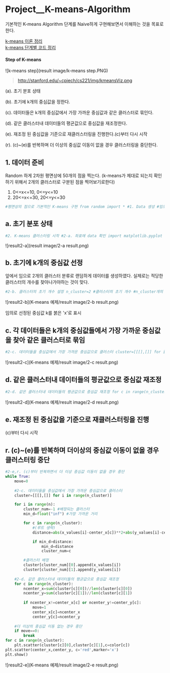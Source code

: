 # Project__K-means-Algorithm
기본적인 K-means Algorithm 단계를 Naive하게 구현해보면서 이해하는 것을 목표로 한다. 

[k-means 이론 정리 ](https://0equal2.tistory.com/139)  
[k-means 단계별 코드 정리](https://0equal2.tistory.com/140?category=477939)

  

#### Step of K-means

![k-means step](result image/k-means step.PNG)
>http://stanford.edu/~cpiech/cs221/img/kmeansViz.png


(a). 초기 분포 상태

(b). 초기에 k개의 중심값을 정한다.

(c). 데이터들은 k개의 중심값에서 가장 가까운 중심값과 같은 클러스터로 묶인다.

(d). 같은 클러스터내 데이터들의 평균값으로 중심값을 재조정한다.

(e). 재조정 된 중심값을 기준으로 재클러스터링을 진행한다.(c)부터 다시 시작

(r). (c)~(e)를 반복하며 더 이상의 중심값 이동이 없을 경우 클러스터링을 중단한다. 




## 1. 데이터 준비
Random 하게 2차원 평면상에 50개의 점을 찍는다. (k-means가 제대로 되는지 확인하기 위해서 2개의 클러스터로 구분된 점을 찍어보기로한다)

1. 0<=x<=10, 0<=y<=10
2. 20<=x<=30, 20<=y<=30
  
  
```python
#평면상의 점으로 기본적인 K-means 구현 from random import * #1. Data 생성 #임으로 (0<=x<=10 , 0<=y<=10) or (20<=x<=30, 20<=y<=30)에 점 50개 생성 n=50 x_values=[] y_values=[] for i in range(n): choose=randrange(2) x=0 y=0 if choose==0: x=randint(0,10) y=randint(0,10) else: x=randint(20,30) y=randint(20,30) x_values.append(x) y_values.append(y) print(x_values) print(y_values)

```
## a. 초기 분포 상태 
```python
#2. K-means 클러스터링 시작 #2-a. 좌표에 data 확인 import matplotlib.pyplot as plt plt.scatter(x_values,y_values) plt.show()
```
  
![result2-a](result image/2-a result.png)


## b. 초기에 k개의 중심값 선정 
앞에서 임으로 2개의 클러스터 분류로 랜덤하게 데이터를 생성하였다. 실제로는 적당한 클러스터의 개수를 찾아나가야하는 것이 맞다.
```python
#2-b. 클러스터의 초기 개수 설정 n_cluster=2 #클러스터의 초기 개수 #n_cluster개의 초기 중심값 선정 center_x=[] center_y=[] for i in range(n_cluster): cx=randint(0,30) cy=randint(0,30) center_x.append(cx) center_y.append(cy) plt.scatter(x_values,y_values) plt.scatter(center_x,center_y, c='red',marker='x') plt.show()
```
  
![result2-b](K-means 예제/result image/2-b result.png)  
  
임의로 선정된 중심값 k를 붉은 'x'로 표시
  
## c. 각 데이터들은 k개의 중심값들에서 가장 가까운 중심값을 찾아 같은 클러스터로 묶임

```python
#2-c. 데이터들을 중심값에서 가장 가까운 중심값으로 클러스터 cluster=[[[],[]] for i in range(n_cluster)] for i in range(n): cluster_num=-1 #배정되는 클러스터 min_d=float("inf") #가장 가까운 거리 for c in range(n_cluster): #(루트 생략) distance=abs(x_values[i]-center_x[c])**2+abs(y_values[i]-center_y[c])**2 if min_d>distance: min_d=distance cluster_num=c #클러스터 배정 cluster[cluster_num][0].append(x_values[i]) cluster[cluster_num][1].append(y_values[i]) color=['#1f77b4', '#ff7f0e', '#2ca02c', '#d62728', '#9467bd', '#8c564b', '#e377c2', '#7f7f7f', '#bcbd22', '#17becf'] for c in range(n_cluster): plt.scatter(cluster[c][0],cluster[c][1],c=color[c]) plt.scatter(center_x,center_y, c='red',marker='x') plt.show()

```
![result2-c](K-means 예제/result image/2-c result.png)  

## d. 같은 클러스터내 데이터들의 평균값으로 중심값 재조정
```python
#2-d. 같은 클러스터내 데이터들의 평균값으로 중심값 재조정 for c in range(n_cluster): center_x[c]=sum(cluster[c][0])//len(cluster[c][0]) center_y[c]=sum(cluster[c][1])//len(cluster[c][1]) for c in range(n_cluster): plt.scatter(cluster[c][0],cluster[c][1],c=color[c]) plt.scatter(center_x,center_y, c='red',marker='x') plt.show()

```
![result2-d](K-means 예제/result image/2-d result.png)

## e. 재조정 된 중심값을 기준으로 재클러스터링을 진행  
(c)부터 다시 시작  

  
## r. (c)~(e)를 반복하며 더이상의 중심값 이동이 없을 경우 클러스터링 중단
```python
#2-e,r. (c)부터 반복하면서 더 이상 중심값 이동이 없을 경우 중단
while True:
    move=0
    
    #2-c. 데이터들을 중심값에서 가장 가까운 중심값으로 클러스터
    cluster=[[[],[]] for i in range(n_cluster)]

    for i in range(n):
        cluster_num=-1 #배정되는 클러스터
        min_d=float("inf") #가장 가까운 거리

        for c in range(n_cluster):
            #(루트 생략)
            distance=abs(x_values[i]-center_x[c])**2+abs(y_values[i]-center_y[c])**2

            if min_d>distance:
                min_d=distance
                cluster_num=c

        #클러스터 배정
        cluster[cluster_num][0].append(x_values[i])
        cluster[cluster_num][1].append(y_values[i])
    
    #2-d. 같은 클러스터내 데이터들의 평균값으로 중심값 재조정
    for c in range(n_cluster):
        ncenter_x=sum(cluster[c][0])//len(cluster[c][0])
        ncenter_y=sum(cluster[c][1])//len(cluster[c][1])
    
        if ncenter_x!=center_x[c] or ncenter_y!=center_y[c]:
            move=1
            center_x[c]=ncenter_x
            center_y[c]=ncenter_y
    
    #더 이상의 중심값 이동 없는 경우 중단
    if move==0:
        break
for c in range(n_cluster):
    plt.scatter(cluster[c][0],cluster[c][1],c=color[c])
plt.scatter(center_x,center_y, c='red',marker='x')
plt.show()
```
![result2-e](K-means 예제/result image/2-e result.png)


[//]: # (These are reference links used in the body of this note and get stripped out when the markdown processor does its job. There is no need to format nicely because it shouldn't be seen. Thanks SO - http://stackoverflow.com/questions/4823468/store-comments-in-markdown-syntax)

   [dill]: <https://github.com/joemccann/dillinger>
   [git-repo-url]: <https://github.com/joemccann/dillinger.git>
   [john gruber]: <http://daringfireball.net>
   [df1]: <http://daringfireball.net/projects/markdown/>
   [markdown-it]: <https://github.com/markdown-it/markdown-it>
   [Ace Editor]: <http://ace.ajax.org>
   [node.js]: <http://nodejs.org>
   [Twitter Bootstrap]: <http://twitter.github.com/bootstrap/>
   [jQuery]: <http://jquery.com>
   [@tjholowaychuk]: <http://twitter.com/tjholowaychuk>
   [express]: <http://expressjs.com>
   [AngularJS]: <http://angularjs.org>
   [Gulp]: <http://gulpjs.com>

   [PlDb]: <https://github.com/joemccann/dillinger/tree/master/plugins/dropbox/README.md>
   [PlGh]: <https://github.com/joemccann/dillinger/tree/master/plugins/github/README.md>
   [PlGd]: <https://github.com/joemccann/dillinger/tree/master/plugins/googledrive/README.md>
   [PlOd]: <https://github.com/joemccann/dillinger/tree/master/plugins/onedrive/README.md>
   [PlMe]: <https://github.com/joemccann/dillinger/tree/master/plugins/medium/README.md>
   [PlGa]: <https://github.com/RahulHP/dillinger/blob/master/plugins/googleanalytics/README.md>
